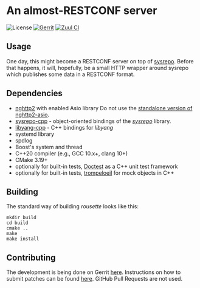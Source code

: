 # An almost-RESTCONF server
![License](https://img.shields.io/github/license/cesnet/rousette)
[![Gerrit](https://img.shields.io/badge/patches-via%20Gerrit-blue)](https://gerrit.cesnet.cz/q/project:CzechLight/rousette)
[![Zuul CI](https://img.shields.io/badge/zuul-checked-blue)](https://zuul.gerrit.cesnet.cz/t/public/buildsets?project=CzechLight/rousette)
## Usage
One day, this might become a RESTCONF server on top of [sysrepo](https://www.sysrepo.org/).
Before that happens, it will, hopefully, be a small HTTP wrapper around sysrepo which publishes some data in a RESTCONF format.
## Dependencies
- [nghttp2](https://github.com/nghttp2/nghttp2) with enabled Asio library
Do not use the [standalone version of nghttp2-asio](https://github.com/nghttp2/nghttp2-asio).
- [sysrepo-cpp](https://github.com/sysrepo/sysrepo-cpp) - object-oriented bindings of the [*sysrepo*](https://github.com/sysrepo/sysrepo) library.
- [libyang-cpp](https://github.com/CESNET/libyang-cpp) - C++ bindings for *libyang*
- systemd library
- spdlog
- Boost's system and thread
- C++20 compiler (e.g., GCC 10.x+, clang 10+)
- CMake 3.19+
- optionally for built-in tests, [Doctest](https://github.com/onqtam/doctest/) as a C++ unit test framework
- optionally for built-in tests, [trompeloeil](https://github.com/rollbear/trompeloeil) for mock objects in C++
## Building
The standard way of building *rousette* looks like this:
```
mkdir build
cd build
cmake ..
make
make install
```
## Contributing
The development is being done on Gerrit [here](https://gerrit.cesnet.cz/q/project:CzechLight/rousette). Instructions 
on how to submit patches can be found [here](https://gerrit.cesnet.cz/Documentation/intro-gerrit-walkthrough-github.html). GitHub Pull Requests are not used.
